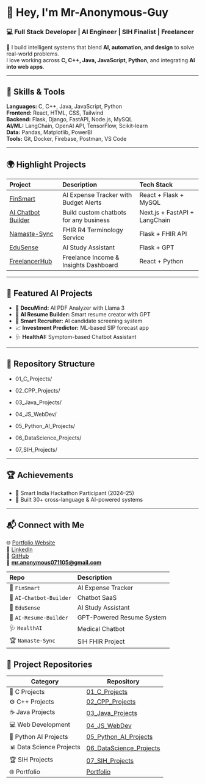 # 👋 Hey, I'm **Mr-Anonymous-Guy**  
### 💻 Full Stack Developer | AI Engineer | SIH Finalist | Freelancer  

🚀 I build intelligent systems that blend **AI, automation, and design** to solve real-world problems.  
I love working across **C, C++, Java, JavaScript, Python**, and integrating **AI into web apps**.

---

## 🧩 Skills & Tools

**Languages:** C, C++, Java, JavaScript, Python  
**Frontend:** React, HTML, CSS, Tailwind  
**Backend:** Flask, Django, FastAPI, Node.js, MySQL  
**AI/ML:** LangChain, OpenAI API, TensorFlow, Scikit-learn  
**Data:** Pandas, Matplotlib, PowerBI  
**Tools:** Git, Docker, Firebase, Postman, VS Code  

---

## 🌍 Highlight Projects

| Project | Description | Tech Stack |
|:-|:-|:-|
| [FinSmart](https://github.com/mr_anonymous-Guy/FinSmart) | AI Expense Tracker with Budget Alerts | React + Flask + MySQL |
| [AI Chatbot Builder](https://github.com/mr_anonymous-Guy/AI-Chatbot-Builder) | Build custom chatbots for any business | Next.js + FastAPI + LangChain |
| [Namaste-Sync](https://github.com/mr_anonymous-Guy/Namaste-Sync) | FHIR R4 Terminology Service | Flask + FHIR API |
| [EduSense](https://github.com/mr_anonymous-Guy/EduSense) | AI Study Assistant | Flask + GPT |
| [FreelancerHub](https://github.com/mr_anonymous-Guy/FreelancerHub) | Freelance Income & Insights Dashboard | React + Python |

---

## 🧠 Featured AI Projects

- 🤖 **DocuMind:** AI PDF Analyzer with Llama 3  
- 🧾 **AI Resume Builder:** Smart resume creator with GPT  
- 💬 **Smart Recruiter:** AI candidate screening system  
- 📈 **Investment Predictor:** ML-based SIP forecast app  
- 🩺 **HealthAI:** Symptom-based Chatbot Assistant  

---

## 🧰 Repository Structure

- 01_C_Projects/

- 02_CPP_Projects/

- 03_Java_Projects/

- 04_JS_WebDev/

- 05_Python_AI_Projects/

- 06_DataScience_Projects/

- 07_SIH_Projects/




---

## 🏆 Achievements

- 🥇 Smart India Hackathon Participant (2024–25)  
- 💼 Built 30+ cross-language & AI-powered systems  
 

---

## 📬 Connect with Me

🌐 [Portfolio Website](https://mr-anonymous-guy.github.io)  
💼 [LinkedIn](https://www.linkedin.com/in/Mr-Anonymous-Guy/)  
🐙 [GitHub](https://github.com/mr-anonymous-Guy)  
📧 **mr.anonymous071105@gmail.com**


| Repo                    | Description               |
| :---------------------- | :------------------------ |
| 🧠 `FinSmart`           | AI Expense Tracker        |
| 💬 `AI-Chatbot-Builder` | Chatbot SaaS              |
| 📘 `EduSense`           | AI Study Assistant        |
| 🧾 `AI-Resume-Builder`  | GPT-Powered Resume System |
| 🩺 `HealthAI`           | Medical Chatbot           |
| 🏆 `Namaste-Sync`       | SIH FHIR Project          |



## 🧩 Project Repositories

| Category | Repository |
|-----------|-------------|
| 🧱 C Projects | [01_C_Projects](https://github.com/Mr-Anonymous-Guy/01_C_Projects) |
| ⚙️ C++ Projects | [02_CPP_Projects](https://github.com/Mr-Anonymous-Guy/02_CPP_Projects) |
| ☕ Java Projects | [03_Java_Projects](https://github.com/Mr-Anonymous-Guy/03_Java_Projects) |
| 💻 Web Development | [04_JS_WebDev](https://github.com/Mr-Anonymous-Guy/04_JS_WebDev) |
| 🧠 Python AI Projects | [05_Python_AI_Projects](https://github.com/Mr-Anonymous-Guy/05_Python_AI_Projects) |
| 📊 Data Science Projects | [06_DataScience_Projects](https://github.com/Mr-Anonymous-Guy/06_DataScience_Projects) |
| 🏆 SIH Projects | [07_SIH_Projects](https://github.com/Mr-Anonymous-Guy/07_SIH_Projects) |
| 🌐 Portfolio | [Portfolio](https://github.com/Mr-Anonymous-Guy/Portfolio) |

